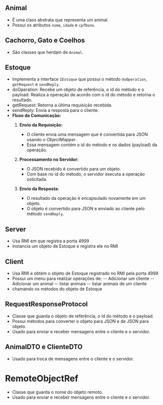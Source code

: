 ## Animal

- É uma class abstrata que representa um animal.
- Possui os atributos `nome`, `idade` e `cpfDono`.

## Cachorro, Gato e Coelhos

- São classes que herdam de `Animal`.

## Estoque

- Implementa a interface `IEstoque` que possui o método `doOperation`, `getRequest` e `sendReply`.
- doOperation: Recebe um objeto de referência, o id do método e o payload. Realiza a operação de acordo com o id do método e retorna o resultado.
- getRequest: Retorna a última requisição recebida.
- sendReply: Envia a resposta para o cliente.
- **Fluxo da Comunicação:**  
  1. **Envio da Requisição:**  
     - O cliente envia uma mensagem que é convertida para JSON usando o *ObjectMapper*.
     - Essa mensagem contém o id do método e os dados (payload) da operação.
  
  2. **Processamento no Servidor:**  
     - O JSON recebido é convertido para um objeto.
     - Com base no id do método, o servidor executa a operação solicitada.
  
  3. **Envio da Resposta:**  
     - O resultado da operação é encapsulado novamente em um objeto.
     - O objeto é convertido para JSON e enviado ao cliente pelo método `sendReply`.

## Server

- Usa RMI em que registra a porta 4999
- Instancia um objeto de Estoque e registra ele no RMI

## Client

- Usa RMI e obtém o objeto de Estoque registrado no RMI pela porta 4999
- Possui um menu para realizar operações de:
-- Adicionar um cliente
-- Adicionar um animal
-- listar animais
-- listar animais de um cliente
- chamando os métodos do objeto de Estoque


## RequestResponseProtocol

- Classe que guarda o objeto de referência, o id do método e o payload.
- Possui métodos para converter o objeto para JSON e de JSON para objeto.
- Usado para enviar e receber mensagens entre o cliente e o servidor.

## AnimalDTO e ClienteDTO

- Usado para troca de mensagens entre o cliente e o servidor.

# RemoteObjectRef

- Classe que guarda o nome do objeto remoto.
- Usado para enviar e receber mensagens entre o cliente e o servidor.